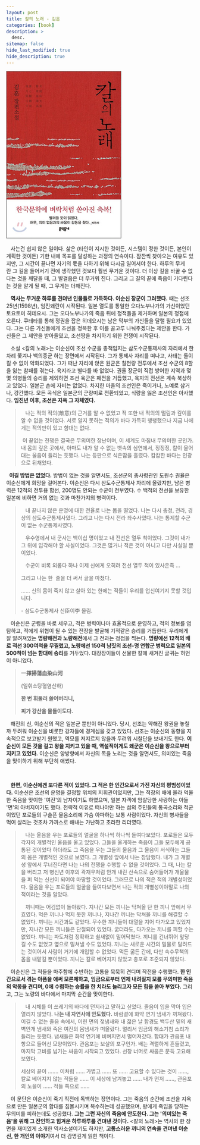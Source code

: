 ```yaml
---
layout: post
title: 칼의 노래 - 김훈
categories: [book]
description: >
  desc.
sitemap: false
hide_last_modified: true
hide_description: true
---
```


![](/assets/img/posts/from_tistory/063.jpg)



   사는건 쉽지 않은 일이다. 삶은 (타인이 지시한 것이든, 시스템이 정한 것이든, 본인이 계획한 것이든) 기한 내에 목표를 달성하는 과정의 연속이다. 잠깐씩 찾아오는 여유도 있지만, 그 시간이 끝나면 자기의 몫을 다하기 위해 다시금 일어서야 한다. 하루의 무게란 그 길을 들어서기 전에 생각했던 것보다 훨씬 무거운 것이다. 더 이상 길을 바꿀 수 없다는 것을 깨달을 때, 그 발걸음은 더 무거워 진다. 그리고 그 길의 끝에 죽음이 기다린다는 것을 알게 될 때, 그 무게는 더해진다.

  


   **역사는 무거운 하루를 견뎌낸 인물들로 가득하다. 이순신 장군이 그러했다.** 때는 선조 25년(1598년), 임진왜란이 시작된다. 일본 열도를 통일한 오다노부나가의 가신이었던 토요토미 히데요시. 그는 오다노부나가의 죽음 뒤에 정적들을 제거하며 일본의 정점에 오른다. 쿠테타를 통해 정권을 잡은 히데요시는 남은 막부의 가신들을 달랠 필요가 있었다. 그는 다른 가신들에게 조선을 정복한 후 이를 골고루 나눠주겠다는 제안을 한다. 가신들은 그 제안을 받아들였고, 조선땅을 차지하기 위한 전쟁이 시작된다. 

  


   소설 <칼의 노래\>는 이순신이 조선 수군을 총책임지는 삼도수군통제사의 자리에서 한차례 쫓겨나 백의종군 하는 장면에서 시작된다. 그가 통제사 자리를 떠나고, 사태는 돌이킬 수 없이 악화되었다. 그가 떠난 자리에 앉은 원균은 칠천량 전투에서 조선 수군의 8할을 잃는 참패를 겪는다. 육지라고 별다를 바 없었다. 권율 장군이 직접 방어한 지역과 몇몇 의병들의 승리를 제외하면 조선 육군은 패전을 거듭했고, 육지의 전선은 계속 북상하고 있었다. 일본군 손에 자비는 없었다. 차지한 마을의 조선인은 죽이거나, 노예로 삼거나, 강간했다. 모든 곡식은 일본군의 군량미로 전환되었고, 식량을 잃은 조선인은 아사했다. **임진년 이후, 조선은 지옥 그 자체였다.** 

  


>   나는 적의 적의(敵意)의 근거를 알 수 없었고 적 또한 내 적의의 떨림과 깊이를 알 수 없을 것이었다. 서로 알지 못하는 적의가 바다 가득히 팽팽했으나 지금 나에게는 적의만이 있고 함대는 없다. 
>
>   이 끝없는 전쟁은 결국은 무의미한 장난이며, 이 세계도 마침내 무의미한 곳인가. 내 몸의 깊은 곳에서, 아마도 내가 알 수 없는 뱃속의 심연에서, 징징징, 칼이 울어대는 울음이 들리는 듯했다. 나는 등판으로 식은땀을 흘렸다. 캄캄한 바다는 인광으로 뒤채었다.   


  **이길 방법은 없었다.** 방법이 없는 것을 알면서도, 조선군의 총사령관인 도원수 권율은 이순신에게 희망을 걸어본다. 이순신은 다시 삼도수군통제사 자리에 올랐지만, 남은 병력은 12척의 전투용 함선, 200명도 안되는 수군이 전부였다. 수 백척의 전선을 보유한 일본에 비하면 거의 없는 것과 마찬가지의 병력이다. 

  
>   내 끝나지 않은 운명에 대한 전율로 나는 몸을 떨었다. 나는 다시 충청, 전라, 경상의 삼도수군통제사였다. 그리고 나는 다시 전라 좌수사였다. 나는 통제할 수군이 없는 수군통제사였다. 
>
>   우수영에서 내 군사는 백이십 명이었고 내 전선은 열두 척이었다. 그것이 내가 그 위에 입각해야 할 사실이었다. 그것은 많거나 적은 것이 아니고 다만 사실일 뿐이었다. 
>
>   수군이 비록 외롭다 하나 이제 신에게 오히려 전선 열두 척이 있사온즉 ...
>
> 그리고 나는 한  줄을 더 써서 글을 마쳤다.
>
>...... 신의 몸이 죽지 않고 살아 있는 한에는 적들이 우리를 업신여기지 못할 것입니다.
>
> \- 삼도수군통제사 신臣이李 올림.

  


   이순신은 군령을 바로 세우고, 적은 병력이나마 효율적으로 운영하고, 적의 정보를 염탐하고, 적에게 위협이 될 수 있는 전장을 발굴해 기적같은 승리를 거듭한다. 우리에게 잘 알려져있는 **명량해전과 노량해전**에서 그 전과는 정점을 찍는다. **명량에선 12척의 배로 적선 300여척을 무찔렀고, 노량에선 150척 남짓의 조선-명 연합군 병력으로 일본의 500척이 넘는 함대에 승리**를 거두었다. 대장장이들이 선물한 칼에 새겨진 글귀는 허언이 아니었다.

  


> **一揮掃蕩血染山河**
>
> (일휘소탕혈염산하)
>
> **한 번 휘둘러 쓸어버리니,**
>
> **피가 강산을 물들이도다.**

  
   해전의 신, 이순신의 적은 일본군 뿐만이 아니었다. 당시, 선조는 약해진 왕권을 놓칠까 두려워 이순신을 비롯한 강자들에 경계심을 갖고 있었다. 선조는 이순신의 동향을 지속적으로 보고받기 원했고, 역모를 저지르지 않을까 두려워 시찰단을 보내기도 한다. **이순신이 모든 것을 걸고 왕을 지키고 있을 때, 역설적이게도 왜군은 이순신을 왕으로부터 지키고 있었다.** 이순신은 양방향에서 자신의 목을 노리는 것을 알면서도, 의미있는 죽음을 맞이하기 위해 부단히 애썼다.

 

   **한편, 이순신에겐 또다른 적이 있었다. 그 적은 한 인간으로서 가진 자신의 평범성이었다.** 이순신은 조선의 운명을 결정할 위치의 지휘관이었지만, 그는 적장의 배에 올라 억울한 죽음을 맞이한 '여진'의 남자이기도 하였으며, 일본 자객에 암살당한 사랑하는 아들 '면'의 아버지이기도 했다. 전략적 이유로 떠나야만 하는 섬의 주민들의 통곡소리와 적군이었던 포로들의 구슬픈 울음소리에 가슴 아파하는 보통 사람이었다. 자신의 병사들을 먹여 살리는 것조차 가까스로 해내는 가난하고 초라한 리더였다. 

  


>   나는 울음을 우는 포로들의 얼굴을 하나씩 하나씩 들여다보았다. 포로들은 모두 각자의 개별적인 울음을 울고 있었다. 그들을 울게하는 죽음이 그들 모두에게 공통된 것이었다 하더라도 그 죽음을 우는 그들의 울음과 그 울음이 서식하는 그들의 몸은 개별적인 것으로 보였다. 그 개별성 앞에서 나는 참담했다. 내가 그 개별성 앞에서 무너진다면 나는 나의 전쟁을 수행할 수 없을 것이었다. 그 때, 나는 칼을 버리고 저 병신년 이후의 곽재우처럼 안개 내린 산속으로 숨어들어가 개울물을 퍼 먹는 신선이 되어야 마땅할 것이었다. 그러므로 나의 적은 적의 개별성이었다. 울음을 우는 포로들의 얼굴을 들여다보면서 나는 적의 개별성이야말로 나의 적이라는 것을 알았다. 
>
>   끼니때는 어김없이 돌아왔다. 지나간 모든 끼니는 닥쳐올 단 한 끼니 앞에서 무효였다. 먹은 끼니나 먹지 못한 끼니나, 지나간 끼니는 닥쳐올 끼니를 해결할 수 없었다. 끼니는 시간과도 같았다. 무수한 끼니들이 대열을 지어 다가오고 있었지만, 지나간 모든 끼니들은 단절되어 있었다. 굶더라도, 다가오는 끼니를 피할 수는 없었다. 끼니는 파도처럼 정확하고 쉴새없이 밀어닥쳤다. 끼니를 건너뛰어 앞당길 수도 없었고 옆으로 밀쳐낼 수도 없었다. 끼니는 새로운 시간의 밀물로 달려드는 것이어서 사람이 거기에 개입할 수 없었다. 먹든 굶든 간에, 다만 속수무책의 몸을 내맡길 뿐이었다. 끼니는 칼로 베어지지 않았고 총포로 조준되지 않았다. 

  


   이순신은 그 적들을 마주함에 수반하는 고통을 묵묵히 견디며 작전을 수행했다. **한 인간으로서 겪는 아픔을 애써 모른체하고, 임금으로부터 언제 내려질지 모를 무의미한 죽음의 악몽을 견디며, 0에 수렴하는 승률을 한 치라도 늘리고자 모든 힘을 쏟아 부었다.** 그리고, 그는 노량의 바다에서 마지막 순간을 맞이한다. 

  


>   내 시체를 이 쓰레기의 바다에 던지라고 말하고 싶었다. 졸음이 입을 막아 입은 열리지 않았다. **나는 내 자연사에 안도했다.** 바람결에 화약 연기 냄새가 끼쳐왔다. 이길 수 없는 졸음 속에서, 어린 면의 젖냄새와 내 젊은 날 함경도 백두산 밑의 새벽안개 냄새와 죽은 여진의 몸냄새가 떠올랐다. 멀리서 임금의 해소기침 소리가 들리는 듯했다. 냄새들은 화약 연기에 비벼지면서 멀어져갔다. 함대가 관음포 내항으로 들어선 모양이었다. 관음포는 보살의 포구인가. 배는 격렬하게 흔들렸고, 마지막 고비를 넘기는 싸움이 시작되고 있었다. 선창 너머로 싸움은 문득 고요해 보였다. 
>
> 세상의 끝이 ....... 이처럼 ...... 가볍고 ...... 또 ...... 고요할 수 있다는 것이 ......, 칼로 베어지지 않는 적들을 ...... 이 세상에 남겨놓고 ...... 내가 먼저 ......, 관음포의 노을이 ...... 적들 쪽으로 ......

  


   이 문단은 이순신이 죽기 직전에 독백하는 장면이다. 그는 죽음의 순간에 조선을 지옥으로 만든 일본군의 함대를 침몰시키며 복수하는데 성공했으며, 왕에게 죽임을 당하는 무의미를 피하는데도 성공했다. **그는 그런 자신의 죽음에 안도한다. 그는 '의미있는 죽음'을 위해 그 잔인하고 힘겨운 하루하루를 견뎌낸 것이다.** <칼의 노래\>는 역사의 한 장면을 재미있게 소개한 역사소설이기도 하지만, **고통스러운 끼니의 연속을** **견뎌낸 이순신, 한 개인의 이야기**여서 더 감명깊게 읽힌 책이다.

